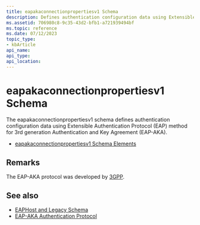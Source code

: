 ```yaml
---
title: eapakaconnectionpropertiesv1 Schema
description: Defines authentication configuration data using Extensible Authentication Protocol (EAP) method for 3rd generation Authentication and Key Agreement (EAP-AKA).
ms.assetid: 706980c8-9c35-43d2-bfb1-a721939494bf
ms.topic: reference
ms.date: 07/12/2023
topic_type: 
- kbArticle
api_name: 
api_type: 
api_location: 
---
```


# eapakaconnectionpropertiesv1 Schema

The eapakaconnectionpropertiesv1 schema defines authentication configuration data using Extensible Authentication Protocol (EAP) method for 3rd generation Authentication and Key Agreement (EAP-AKA).

- [eapakaconnectionpropertiesv1 Schema Elements](eapakaconnectionpropertiesv1schema-elements.md)

## Remarks

The EAP-AKA protocol was developed by [3GPP](https://www.3gpp.org/).

## See also

- [EAPHost and Legacy Schema](eaphost-schemas.md)
- [EAP-AKA Authentication Protocol](https://go.microsoft.com/fwlink/?LinkId=225919)
